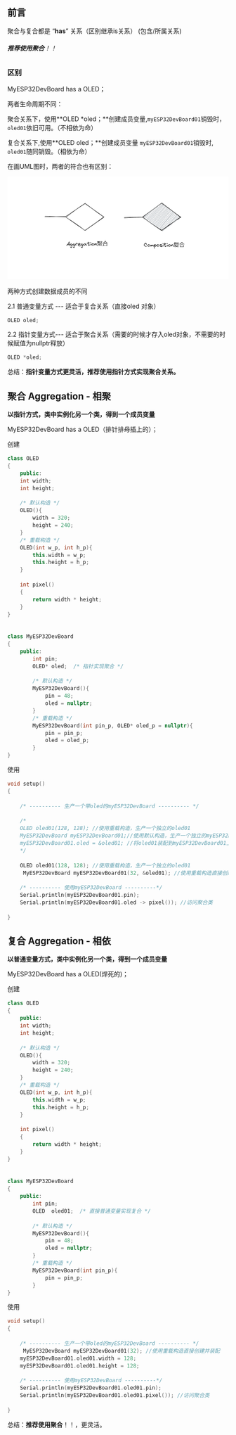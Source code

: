 

## 前言

聚合与复合都是 “**has**” 关系（区别继承is关系） (包含/所属关系)

###### **推荐使用聚合**！！

### 区别

MyESP32DevBoard has a OLED；

两者生命周期不同：

聚合关系下，使用**OLED *oled；**创建成员变量,`myESP32DevBoard01`销毁时，`oled01`依旧可用。（不相依为命）

复合关系下,使用**OLED oled；**创建成员变量 `myESP32DevBoard01`销毁时, `oled01`随同销毁。（相依为命）

在画UML图时，两者的符合也有区别：

![](images\Agg&Com.png)

 两种方式创建数据成员的不同

2.1 普通变量方式 --- 适合于复合关系（直接oled 对象） 

```c++
OLED oled; 
```

2.2 指针变量方式--- 适合于聚合关系（需要的时候才存入oled对象，不需要的时候赋值为nullptr释放）

```c++
OLED *oled; 
```

总结：**指针变量方式更灵活，推荐使用指针方式实现聚合关系。**

## 聚合 Aggregation - 相聚

**以指针方式，类中实例化另一个类，得到一个成员变量**



 MyESP32DevBoard has a OLED（排针排母插上的）；

创建

```c++
class OLED
{
    public:
    int width;
    int height;
    
    /* 默认构造 */
    OLED(){
        width = 320;
        height = 240;
    }
    /* 重载构造 */
    OLED(int w_p, int h_p){
        this.width = w_p;
        this.height = h_p;
    }
    
    int pixel()
    {
        return width * height;
    }
}


class MyESP32DevBoard
{
    public:
        int pin;
        OLED* oled;  /* 指针实现聚合 */
    
        /* 默认构造 */
        MyESP32DevBoard(){
            pin = 48;
            oled = nullptr;
        }
        /* 重载构造 */
        MyESP32DevBoard(int pin_p, OLED* oled_p = nullptr){
            pin = pin_p;
            oled = oled_p;
        }
}
```

使用

```c++
void setup()
{

    /* ---------- 生产一个带oled的myESP32DevBoard ---------- */
    
    /*
    OLED oled01(128, 128); //使用重载构造，生产一个独立的oled01
    MyESP32DevBoard myESP32DevBoard01;//使用默认构造，生产一个独立的myESP32DevBoard01
    myESP32DevBoard01.oled = &oled01; //将oled01装配到myESP32DevBoard01上
    */
    
    OLED oled01(128, 128); //使用重载构造，生产一个独立的oled01
     MyESP32DevBoard myESP32DevBoard01(32, &oled01); //使用重载构造直接创建并装配
    
    /* ---------- 使用myESP32DevBoard ----------*/
    Serial.println(myESP32DevBoard01.pin); 
    Serial.println(myESP32DevBoard01.oled -> pixel()); //访问聚合类
   
}
```





## 复合 Aggregation - 相依

**以普通变量方式，类中实例化另一个类，得到一个成员变量**

 MyESP32DevBoard has a OLED(焊死的)；

创建

```c++
class OLED
{
    public:
    int width;
    int height;
    
    /* 默认构造 */
    OLED(){
        width = 320;
        height = 240;
    }
    /* 重载构造 */
    OLED(int w_p, int h_p){
        this.width = w_p;
        this.height = h_p;
    }
    
    int pixel()
    {
        return width * height;
    }
}


class MyESP32DevBoard
{
    public:
        int pin;
        OLED  oled01;  /* 直接普通变量实现复合 */
    
        /* 默认构造 */
        MyESP32DevBoard(){
            pin = 48;
            oled = nullptr;
        }
        /* 重载构造 */
        MyESP32DevBoard(int pin_p){
            pin = pin_p;
        }
}
```

使用

```c++
void setup()
{

    /* ---------- 生产一个带oled的myESP32DevBoard ---------- */
     MyESP32DevBoard myESP32DevBoard01(32); //使用重载构造直接创建并装配
    myESP32DevBoard01.oled01.width = 128;
    myESP32DevBoard01.oled01.height = 128;
    
    /* ---------- 使用myESP32DevBoard ----------*/
    Serial.println(myESP32DevBoard01.oled01.pin); 
    Serial.println(myESP32DevBoard01.oled01.pixel()); //访问聚合类
   
}
```

总结：**推荐使用聚合**！！，更灵活。









